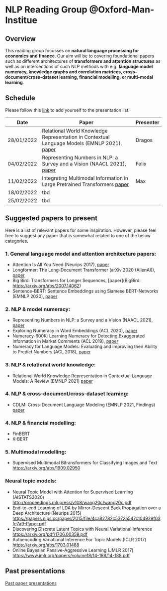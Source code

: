 # NLP Reading Group @Oxford-Man-Institue

## Overview
This reading group focusses on **natural language processing for economics and finance**. Our aim will be to covering foundational papers such as different architectures of **transformers and attention structures** as well as on intersections of such NLP methods with e.g.
**language model numeracy, knowledge graphs and correlation matrices, cross-document/cross-dataset learning, financial modelling, or multi-modal learning**.

## Schedule
Please follow this [link](https://docs.google.com/spreadsheets/d/1JRLVjACJ18J6pXxvVQDVGnP6V4eDV1d3wHyjJ1mpSak/edit?usp=sharing) to add yourself to the presentation list.

| Date      | Paper | Presenter        |
|-------|----|----|
| 28/01/2022 | Relational World Knowledge Representation in Contextual Language Models (EMNLP 2021), [paper](https://aclanthology.org/2021.emnlp-main.81/) | Dragos
| 04/02/2022 | Representing Numbers in NLP: a Survey and a Vision (NAACL 2021), [paper](https://aclanthology.org/2021.naacl-main.53.pdf) | Felix
| 11/02/2022 | Integrating Multimodal Information in Large Pretrained Transformers [paper](https://aclanthology.org/2020.acl-main.214/) | Max
| 18/02/2022 | tbd | 
| 25/02/2022 | tbd | 



## Suggested papers to present
Here is a list of relevant papers for some inspiration. However, please feel free to suggest any paper that is somewhat related to one of the below categories.

### 1. General language model and attention architecture papers:							
- Attention Is All You Need (Neurips 2017), [paper](https://arxiv.org/abs/1706.03762)
- Longformer: The Long-Document Transformer (arXiv 2020 (AllenAI)),	[paper](https://arxiv.org/abs/2004.05150)
- Big Bird: Transformers for Longer Sequences, [paper](BigBird: https://arxiv.org/abs/2007.14062)
- Sentence-BERT: Sentence Embeddings using Siamese BERT-Networks (EMNLP 2020), [paper](https://arxiv.org/abs/1908.10084)

### 2. NLP & model numeracy:
- Representing Numbers in NLP: a Survey and a Vision (NAACL 2021), [paper](https://aclanthology.org/2021.naacl-main.53.pdf)
- Exploring Numeracy in Word Embeddings (ACL 2020), [paper](https://aclanthology.org/P19-1329/)
- Numeracy-600K: Learning Numeracy for Detecting Exaggerated Information in Market Comments (ACL 2019), [paper](https://aclanthology.org/P19-1635/)
- Numeracy for Language Models: Evaluating and Improving their Ability to Predict Numbers (ACL 2018), [paper](https://arxiv.org/abs/1805.08154)

### 3. NLP & relational world knowledge:
- Relational World Knowledge Representation in Contextual Language Models: A Review (EMNLP 2021) [paper](https://aclanthology.org/2021.emnlp-main.81/) 

### 4. NLP & cross-document/cross-dataset learning:
- CDLM: Cross-Document Language Modeling (EMNLP 2021, Findings) [paper](https://aclanthology.org/2021.findings-emnlp.225/)

### 4. NLP & financial modelling:
- FinBERT
- K-BERT

### 5. Multimodal modelling:
- Supervised Multimodal Bitransformers for Classifying Images and Text https://arxiv.org/abs/1909.02950

### Neural topic models:							
- Neural Topic Model with Attention for Supervised Learning (AISTATS2020)					http://proceedings.mlr.press/v108/wang20c/wang20c.pdf		
- End-to-end Learning of LDA by Mirror-Descent Back Propagation over a Deep Architecture (Neurips 2015) https://papers.nips.cc/paper/2015/file/4ca82782c5372a547c104929f03fe7a9-Paper.pdf		
- Discovering Discrete Latent Topics with Neural Variational Inference					https://arxiv.org/pdf/1706.00359.pdf		
- Autoencoding Variational Inference For Topic Models (ICLR 2017)					https://arxiv.org/abs/1703.01488		
- Online Bayesian Passive-Aggressive Learning (JMLR 2017)					https://www.jmlr.org/papers/volume18/14-188/14-188.pdf		

## Past presentations
[Past paper presentations](https://github.com/MaximilianAhrens/nlp_reading_group/tree/main/past_presentations)
